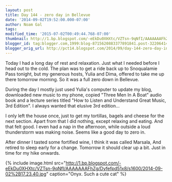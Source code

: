 ```yaml
---
layout: post
title: Day 144 - zero day in Bellevue
date: '2014-09-02T19:52:00.000-07:00'
author: Noam Gal
tags:
modified_time: '2015-07-02T00:49:44.768-07:00'
thumbnail: http://1.bp.blogspot.com/-eEkDu0XHXtc/VZTsn-9qNfI/AAAAAAAFhZg/Dyfefpd51x8/s72-c/2014-09-02%2B17.23.40.jpg
blogger_id: tag:blogger.com,1999:blog-8715620883377891841.post-3220641475415586061
blogger_orig_url: http://pct14.blogspot.com/2014/09/day-144-zero-day-in-bellevue.html
---
```


Today I had a long day of rest and relaxation. Just what I needed before I head out to the cold. The plan was to get a ride back up to Snoqualamie Pass tonight, but my generous hosts, Yulia and Dima, offered to take me up there tomorrow morning. So it was a full zero down in Bellevue.

During the day I mostly just used Yulia's computer to update my blog, downloaded new music to my phone, copied "Three Men In A Boat" audio book and a lecture series titled "How to Listen and Understand Great Music, 3rd Edition". I always wanted that elusive 3rd edition...

I only left the house once, just to get my tortillas, bagels and cheese for the next section. Apart from that I did nothing, except relaxing and eating. And that felt good. I even had a nap in the afternoon, while outside a loud thunderstorm was making noise. Seems like a good day to zero in.

After dinner I tasted some fortified wine, I think it was called Marsala, And retired to sleep early for a change. Tomorrow it should clear up a bit. Just in time for my hike onwards.

{% include image.html src="http://1.bp.blogspot.com/-eEkDu0XHXtc/VZTsn-9qNfI/AAAAAAAFhZg/Dyfefpd51x8/s1600/2014-09-02%2B17.23.40.jpg" caption="Onyx. Such a cute cat" %}
